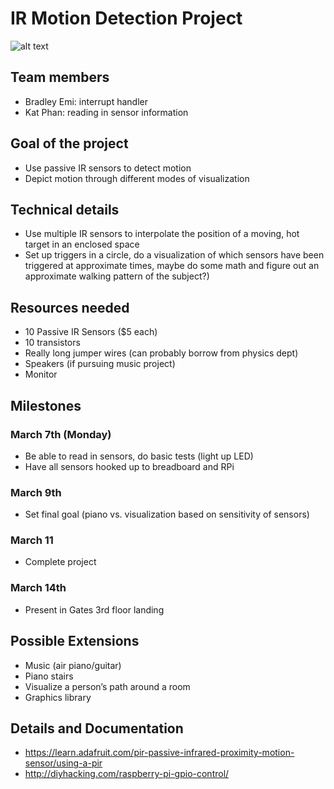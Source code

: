 # IR Motion Detection Project

![alt text](https://imgs.xkcd.com/comics/actors.png "xkcd image")

## Team members
* Bradley Emi: interrupt handler
* Kat Phan: reading in sensor information

## Goal of the project
* Use passive IR sensors to detect motion
* Depict motion through different modes of visualization

## Technical details
* Use multiple IR sensors to interpolate the position of a moving, hot target in an enclosed space
* Set up triggers in a circle, do a visualization of which sensors have been triggered at approximate times, maybe do some math and figure out an approximate walking pattern of the subject?)

## Resources needed
* 10 Passive IR Sensors ($5 each)
* 10 transistors
* Really long jumper wires (can probably borrow from physics dept)
* Speakers (if pursuing music project)
* Monitor

## Milestones

### March 7th (Monday)

* Be able to read in sensors, do basic tests (light up LED)
* Have all sensors hooked up to breadboard and RPi

### March 9th

* Set final goal (piano vs. visualization based on sensitivity of sensors)

### March 11

* Complete project

### March 14th

* Present in Gates 3rd floor landing

## Possible Extensions
* Music (air piano/guitar)
* Piano stairs
* Visualize a person’s path around a room
* Graphics library

## Details and Documentation
* https://learn.adafruit.com/pir-passive-infrared-proximity-motion-sensor/using-a-pir
* http://diyhacking.com/raspberry-pi-gpio-control/
